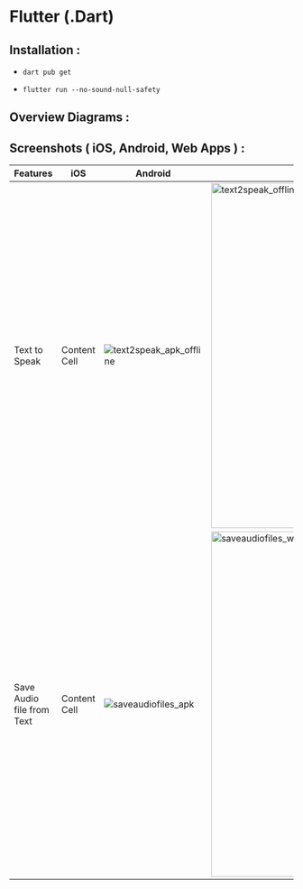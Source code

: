 # Flutter (.Dart)

## Installation :
- ```
  dart pub get
  ```
- ```
  flutter run --no-sound-null-safety
  ```

## Overview Diagrams :

## Screenshots ( iOS, Android, Web Apps ) :
| Features | iOS | Android | Web Apps |
| ------------- | ------------- | ------------- | ------------- |
| Text to Speak  | Content Cell  | ![text2speak_apk_offline](https://user-images.githubusercontent.com/49804761/136288478-1cda4539-c5fa-431a-bbde-66b2b6260a47.jpg) | <img width="612" alt="text2speak_offline_web" src="https://user-images.githubusercontent.com/49804761/136287715-95155faf-41fe-475c-9f83-106182a66332.png"> |
| Save Audio file from Text  | Content Cell  | ![saveaudiofiles_apk](https://user-images.githubusercontent.com/49804761/136286741-9673e199-6f4f-421b-9c84-48f4213dc7fa.jpg) | <img width="612" alt="saveaudiofiles_webapps" src="https://user-images.githubusercontent.com/49804761/136287136-807eb03a-1a2d-406b-b0fb-82a36df7de00.png">  |





<!-- <img width="612" alt="Screen Shot 2021-10-06 at 10 32 17 AM" src="https://user-images.githubusercontent.com/49804761/136235603-b3e5e838-3875-4970-babb-65cbd8bfc703.png"> -->
